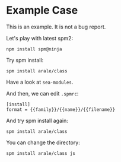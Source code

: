 # Example Case

This is an example. It is not a bug report.

Let's play with latest spm2:

    npm install spm@ninja


Try spm install:

    spm install arale/class

Have a look at `sea-modules`.

And then, we can edit `.spmrc`:

```
[install]
format = {{family}}/{{name}}/{{filename}}
```

And try spm install again:

    spm install arale/class

You can change the directory:

    spm install arale/class js
